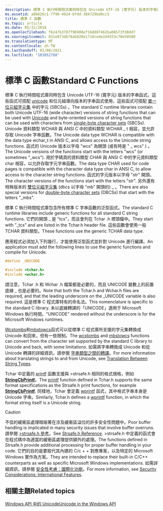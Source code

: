 ```yaml
---
description: 標準 C 執行時間程式庫同時包含 Unicode UTF-16 (寬字元) 版本的字串函式，這些函式可搭配 Unicode 和位元組導向版本的字串函式使用，這些函式可搭配單一位元組字元集中的字元 (SBCSs) 。 Unicode 資料類型 WCHAR 與 ANSI C 中的資料類型 WCHAR \_ t 相容，並允許存取 Unicode 字串函數。 函數的 Unicode 版本會以字母 &\# 0034; wcs&\# 0034; (或有時 &\# 0034; \_wcs&\# 0034; ) 。 用於字碼頁的資料類型 CHAR 與 ANSI C 中的字元資料類型 char 相容，以允許存取字元字串函數。 函數位符版本的開頭是字母 &\# 0034; str&\# 0034;。 另外還有特殊版本的雙位元組字元集 (Dbcs) ，其開頭為字母 &\# 0034; \_mb&\# 0034;。
ms.assetid: a86626c1-7f90-4924-bfdd-384729bd0cc5
title: 標準 C 函數
ms.topic: article
ms.date: 05/31/2018
ms.openlocfilehash: f6247b3707f96908ef16d887462ba06573fd8dd7
ms.sourcegitcommit: 831e8f3db78ab820e1710cede244553c70e50500
ms.translationtype: MT
ms.contentlocale: zh-TW
ms.lasthandoff: 01/08/2021
ms.locfileid: "103852788"
---
```

# <a name="standard-c-functions"></a><span data-ttu-id="457d7-108">標準 C 函數</span><span class="sxs-lookup"><span data-stu-id="457d7-108">Standard C Functions</span></span>

<span data-ttu-id="457d7-109">標準 C 執行時間程式庫同時包含 Unicode UTF-16 (寬字元) 版本的字串函式，這些函式可搭配 [unicode](unicode.md) 和位元組導向版本的字串函式使用，這些函式可搭配 [單一位元組字元集](single-byte-character-sets.md) 中的字元 (SBCSs) 。</span><span class="sxs-lookup"><span data-stu-id="457d7-109">The standard C runtime libraries contain both Unicode UTF-16 (wide character) versions of string functions that can be used with [Unicode](unicode.md) and byte-oriented versions of string functions that can be used with characters from [single-byte character sets](single-byte-character-sets.md) (SBCSs).</span></span> <span data-ttu-id="457d7-110">Unicode 資料類型 WCHAR 與 ANSI C 中的資料類型 WCHAR \_ t 相容，並允許存取 Unicode 字串函數。</span><span class="sxs-lookup"><span data-stu-id="457d7-110">The Unicode data type WCHAR is compatible with the data type wchar\_t in ANSI C, and allows access to the Unicode string functions.</span></span> <span data-ttu-id="457d7-111">函式的 Unicode 版本以字母 "wcs" 為開頭 (或有時是 " \_ wcs" ) 。</span><span class="sxs-lookup"><span data-stu-id="457d7-111">The Unicode versions of the functions start with the letters "wcs" (or sometimes "\_wcs").</span></span> <span data-ttu-id="457d7-112">用於字碼頁的資料類型 CHAR 與 ANSI C 中的字元資料類型 char 相容，以允許存取字元字串函數。</span><span class="sxs-lookup"><span data-stu-id="457d7-112">The data type CHAR used for code pages is compatible with the character data type char in ANSI C, to allow access to the character string functions.</span></span> <span data-ttu-id="457d7-113">函式的字元版本以字母 "str" 開頭。</span><span class="sxs-lookup"><span data-stu-id="457d7-113">The character versions of the functions start with the letters "str".</span></span> <span data-ttu-id="457d7-114">另外還有特殊版本的 [雙位元組字元集](double-byte-character-sets.md) (dbcs 以字母 "mb" 開頭的) \_ 。</span><span class="sxs-lookup"><span data-stu-id="457d7-114">There are also special versions for [double-byte character sets](double-byte-character-sets.md) (DBCSs) that start with the letters "\_mbs".</span></span>

<span data-ttu-id="457d7-115">標準 C 執行時間程式庫包含所有標準 C 字串函數的泛型函式。</span><span class="sxs-lookup"><span data-stu-id="457d7-115">The standard C runtime libraries include generic functions for all standard C string functions.</span></span> <span data-ttu-id="457d7-116">它們的開頭 \_ 是 "tcs"，而且會列在 Tchar .h 標頭檔中。</span><span class="sxs-lookup"><span data-stu-id="457d7-116">They start with "\_tcs" and are listed in the Tchar.h header file.</span></span> <span data-ttu-id="457d7-117">這些函數會使用一般 TCHAR 資料類型。</span><span class="sxs-lookup"><span data-stu-id="457d7-117">These functions use the generic TCHAR data type.</span></span>

<span data-ttu-id="457d7-118">應用程式必須加入下列幾行，才能使用泛型函式並針對 Unicode 進行編譯。</span><span class="sxs-lookup"><span data-stu-id="457d7-118">An application must add the following lines to use the generic functions and compile for Unicode.</span></span>


```C++
#define _UNICODE

#include <tchar.h>
#include <wchar.h>
```



<span data-ttu-id="457d7-119">請注意，Tchar .h 和 Wchar .h 檔案都是必要的，而且 UNICODE 變數上的前置底線 \_ 也是必要的。</span><span class="sxs-lookup"><span data-stu-id="457d7-119">Note that both the Tchar.h and Wchar.h files are required, and that the leading underscore on the \_UNICODE variable is also required.</span></span> <span data-ttu-id="457d7-120">這是標準 C 程式庫特有的命名法。</span><span class="sxs-lookup"><span data-stu-id="457d7-120">This nomenclature is specific to the standard C library.</span></span> <span data-ttu-id="457d7-121">未以底線轉譯的「UNICODE」適用于 Microsoft Windows 執行時間。</span><span class="sxs-lookup"><span data-stu-id="457d7-121">"UNICODE" rendered without the underscore is for the Microsoft Windows runtimes.</span></span>

<span data-ttu-id="457d7-122">[Wcstombs](/cpp/c-runtime-library/reference/wcstombs-wcstombs-l)和[mbstowcs](/cpp/c-runtime-library/reference/mbstowcs-s-mbstowcs-s-l)函式可以從標準 C 程式庫所支援的字元集轉換成 Unicode 和回來，但有一些限制。</span><span class="sxs-lookup"><span data-stu-id="457d7-122">The [wcstombs](/cpp/c-runtime-library/reference/wcstombs-wcstombs-l) and [mbstowcs](/cpp/c-runtime-library/reference/mbstowcs-s-mbstowcs-s-l) functions can convert from the character set supported by the standard C library to Unicode and back, with some limitations.</span></span> <span data-ttu-id="457d7-123">如需將字串轉換成 Unicode 和從 Unicode 轉譯的詳細資訊，請參閱 [字串類型之間的轉譯](translation-between-string-types.md)。</span><span class="sxs-lookup"><span data-stu-id="457d7-123">For more information about translating strings to and from Unicode, see [Translation Between String Types](translation-between-string-types.md).</span></span>

<span data-ttu-id="457d7-124">Tchar 中定義的 [printf](/cpp/c-runtime-library/reference/printf-printf-l-wprintf-wprintf-l) 函數支援與 >strsafe.h 相同的格式規格，例如 [**StringCbPrintf**](/windows/win32/api/strsafe/nf-strsafe-stringcbprintfa)。</span><span class="sxs-lookup"><span data-stu-id="457d7-124">The [printf](/cpp/c-runtime-library/reference/printf-printf-l-wprintf-wprintf-l) function defined in Tchar.h supports the same format specifications as the Strsafe.h print functions, for example [**StringCbPrintf**](/windows/win32/api/strsafe/nf-strsafe-stringcbprintfa).</span></span> <span data-ttu-id="457d7-125">同樣地，Tchar 會定義 [wprintf](/cpp/c-runtime-library/reference/printf-printf-l-wprintf-wprintf-l) 函式，其中格式字串本身是 Unicode 字串。</span><span class="sxs-lookup"><span data-stu-id="457d7-125">Similarly, Tchar.h defines a [wprintf](/cpp/c-runtime-library/reference/printf-printf-l-wprintf-wprintf-l) function, in which the format string itself is a Unicode string.</span></span>

> [!Caution]  
> <span data-ttu-id="457d7-126">不佳的緩衝區處理暗喻著在涉及緩衝區溢位的許多安全性問題中。</span><span class="sxs-lookup"><span data-stu-id="457d7-126">Poor buffer handling is implicated in many security issues that involve buffer overruns.</span></span> <span data-ttu-id="457d7-127">請參閱 [>strsafe.h 參考](../menurc/strsafe-ovw.md)。</span><span class="sxs-lookup"><span data-stu-id="457d7-127">See [Strsafe.h Reference](../menurc/strsafe-ovw.md).</span></span> <span data-ttu-id="457d7-128">>strsafe.h 中定義的函式會在程式碼中為適當的緩衝區處理提供額外的處理。</span><span class="sxs-lookup"><span data-stu-id="457d7-128">The functions defined in Strsafe.h provide additional processing for proper buffer handling in your code.</span></span> <span data-ttu-id="457d7-129">它們的目的是要取代其內建的 C/c + + 對應專案，以及特定的 Microsoft Windows 實作為方案。</span><span class="sxs-lookup"><span data-stu-id="457d7-129">They are intended to replace their built-in C/C++ counterparts as well as specific Microsoft Windows implementations.</span></span> <span data-ttu-id="457d7-130">如需詳細資訊，請參閱 [安全性考慮：國際化功能](security-considerations--international-features.md)。</span><span class="sxs-lookup"><span data-stu-id="457d7-130">For more information, see [Security Considerations: International Features](security-considerations--international-features.md).</span></span>

 

## <a name="related-topics"></a><span data-ttu-id="457d7-131">相關主題</span><span class="sxs-lookup"><span data-stu-id="457d7-131">Related topics</span></span>

<dl> <dt>

[<span data-ttu-id="457d7-132">Windows API 中的 Unicode</span><span class="sxs-lookup"><span data-stu-id="457d7-132">Unicode in the Windows API</span></span>](unicode-in-the-windows-api.md)
</dt> </dl>

 

 
